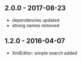 ## 2.0.0 - 2017-08-23

- dependencies updated
- strong names removed

## 1.2.0 - 2016-04-07

- XmlEditor: simple search added

